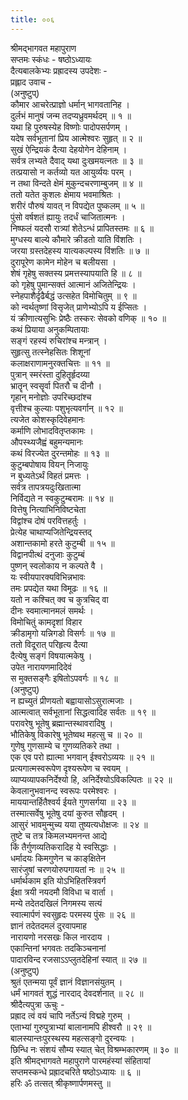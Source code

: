 ```yaml
---
title: ००६
---
```

श्रीमद्‌भागवत महापुराण  
सप्तमः स्कंधः - षष्ठोऽध्यायः  
दैत्यबालकेभ्यः प्रह्रादस्य उपदेशः -  
प्रह्लाद उवाच -   
(अनुष्टुप्)   
कौमार आचरेत्प्राज्ञो धर्मान् भागवतानिह ।   
दुर्लभं मानुषं जन्म तदप्यध्रुवमर्थदम् ॥ १ ॥   
यथा हि पुरुषस्येह विष्णोः पादोपसर्पणम् ।   
यदेष सर्वभूतानां प्रिय आत्मेश्वरः सुहृत् ॥ २ ॥   
सुखं ऐन्द्रियकं दैत्या देहयोगेन देहिनाम् ।   
सर्वत्र लभ्यते दैवाद् यथा दुःखमयत्‍नतः ॥ ३ ॥   
तत्प्रयासो न कर्तव्यो यत आयुर्व्ययः परम् ।   
न तथा विन्दते क्षेमं मुकुन्दचरणाम्बुजम् ॥ ४ ॥   
ततो यतेत कुशलः क्षेमाय भवमाश्रितः ।   
शरीरं पौरुषं यावत् न विपद्येत पुष्कलम् ॥ ५ ॥   
पुंसो वर्षशतं ह्यायुः तदर्धं चाजितात्मनः ।   
निष्फलं यदसौ रात्र्यां शेतेऽन्धं प्रापितस्तमः ॥ ६ ॥   
मुग्धस्य बाल्ये कौमारे क्रीडतो याति विंशतिः ।   
जरया ग्रस्तदेहस्य यात्यकल्पस्य विंशतिः ॥ ७ ॥   
दुरापूरेण कामेन मोहेन च बलीयसा ।   
शेषं गृहेषु सक्तस्य प्रमत्तस्यापयाति हि ॥ ८ ॥   
को गृहेषु पुमान्सक्तं आत्मानं अजितेन्द्रियः ।   
स्नेहपाशैर्दृढैर्बद्धं उत्सहेत विमोचितुम् ॥ ९ ॥   
को न्वर्थतृष्णां विसृजेत् प्राणेभ्योऽपि य ईप्सितः ।   
यं क्रीणात्यसुभिः प्रेष्ठैः तस्करः सेवको वणिक् ॥ १० ॥   
कथं प्रियाया अनुकम्पितायाः   
सङ्‌गं रहस्यं रुचिरांश्च मन्त्रान् ।   
सुहृत्सु तत्स्नेहसितः शिशूनां   
कलाक्षराणामनुरक्तचित्तः ॥ ११ ॥   
पुत्रान् स्मरंस्ता दुहितॄर्हृदय्या   
भ्रातॄन् स्वसॄर्वा पितरौ च दीनौ ।   
गृहान् मनोज्ञोः उपरिच्छदांश्च   
वृत्तीश्च कुल्याः पशुभृत्यवर्गान् ॥ १२ ॥   
त्यजेत कोशस्कृदिवेहमानः   
कर्माणि लोभादवितृप्तकामः ।   
औपस्थ्यजैह्वं बहुमन्यमानः   
कथं विरज्येत दुरन्तमोहः ॥ १३ ॥   
कुटुम्बपोषाय वियन् निजायुः   
न बुध्यतेऽर्थं विहतं प्रमत्तः ।   
सर्वत्र तापत्रयदुःखितात्मा   
निर्विद्यते न स्वकुटुम्बरामः ॥ १४ ॥   
वित्तेषु नित्याभिनिविष्टचेता   
विद्वांश्च दोषं परवित्तहर्तुः ।   
प्रेत्येह चाथाप्यजितेन्द्रियस्तद्   
अशान्तकामो हरते कुटुम्बी ॥ १५ ॥   
विद्वानपीत्थं दनुजाः कुटुम्बं   
पुष्णन् स्वलोकाय न कल्पते वै ।   
यः स्वीयपारक्यविभिन्नभावः   
तमः प्रपद्येत यथा विमूढः ॥ १६ ॥   
यतो न कश्चित् क्व च कुत्रचिद् वा   
दीनः स्वमात्मानमलं समर्थः ।   
विमोचितुं कामदृशां विहार   
क्रीडामृगो यन्निगडो विसर्गः ॥ १७ ॥   
ततो विदूरात् परिहृत्य दैत्या   
दैत्येषु सङ्‌गं विषयात्मकेषु ।   
उपेत नारायणमादिदेवं   
स मुक्तसङ्‌गैः इषितोऽपवर्गः ॥ १८ ॥   
(अनुष्टुप्)   
न ह्यच्युतं प्रीणयतो बह्वायासोऽसुरात्मजाः ।   
आत्मत्वात् सर्वभूतानां सिद्धत्वादिह सर्वतः ॥ १९ ॥   
परावरेषु भूतेषु ब्रह्मान्तस्थावरादिषु ।   
भौतिकेषु विकारेषु भूतेष्वथ महत्सु च ॥ २० ॥   
गुणेषु गुणसाम्ये च गुणव्यतिकरे तथा ।   
एक एव परो ह्यात्मा भगवान् ईश्वरोऽव्ययः ॥ २१ ॥   
प्रत्यगात्मस्वरूपेण दृश्यरूपेण च स्वयम् ।   
व्याप्यव्यापकनिर्देश्यो हि, अनिर्देश्योऽविकल्पितः ॥ २२ ॥   
केवलानुभवानन्द स्वरूपः परमेश्वरः ।   
माययान्तर्हितैश्वर्य ईयते गुणसर्गया ॥ २३ ॥   
तस्मात्सर्वेषु भूतेषु दयां कुरुत सौहृदम् ।   
आसुरं भावमुन्मुच्य यया तुष्यत्यधोक्षजः ॥ २४ ॥   
तुष्टे च तत्र किमलभ्यमनन्त आद्ये   
किं तैर्गुणव्यतिकरादिह ये स्वसिद्धाः ।  
धर्मादयः किमगुणेन च काङ्‌क्षितेन   
सारंजुषां चरणयोरुपगायतां नः ॥ २५ ॥   
धर्मार्थकाम इति योऽभिहितस्त्रिवर्ग   
ईक्षा त्रयी नयदमौ विविधा च वार्ता ।  
मन्ये तदेतदखिलं निगमस्य सत्यं   
स्वात्मार्पणं स्वसुहृदः परमस्य पुंसः ॥ २६ ॥   
ज्ञानं तदेतदमलं दुरवापमाह   
नारायणो नरसखः किल नारदाय ।  
एकान्तिनां भगवतः तदकिञ्चनानां   
पादारविन्द रजसाऽऽप्लुतदेहिनां स्यात् ॥ २७ ॥   
(अनुष्टुप्)   
श्रुतं एतन्मया पूर्वं ज्ञानं विज्ञानसंयुतम् ।   
धर्मं भागवतं शुद्धं नारदाद् देवदर्शनात् ॥ २८ ॥   
श्रीदैत्यपुत्रा ऊचुः -   
प्रह्राद त्वं वयं चापि नर्तेऽन्यं विद्महे गुरुम् ।   
एताभ्यां गुरुपुत्राभ्यां बालानामपि हीश्वरौ ॥ २९ ॥   
बालस्यान्तःपुरस्थस्य महत्सङ्‌गो दुरन्वयः ।   
छिन्धि नः संशयं सौम्य स्यात् चेत् विश्रम्भकारणम् ॥ ३० ॥   
इति श्रीमद्‌भागवते महापुराणे पारमहंस्यां संहितायां   
सप्तमस्कन्धे प्रह्रादचरिते षष्ठोऽध्यायः ॥ ६ ॥   
हरिः ॐ तत्सत् श्रीकृष्णार्पणमस्तु ॥